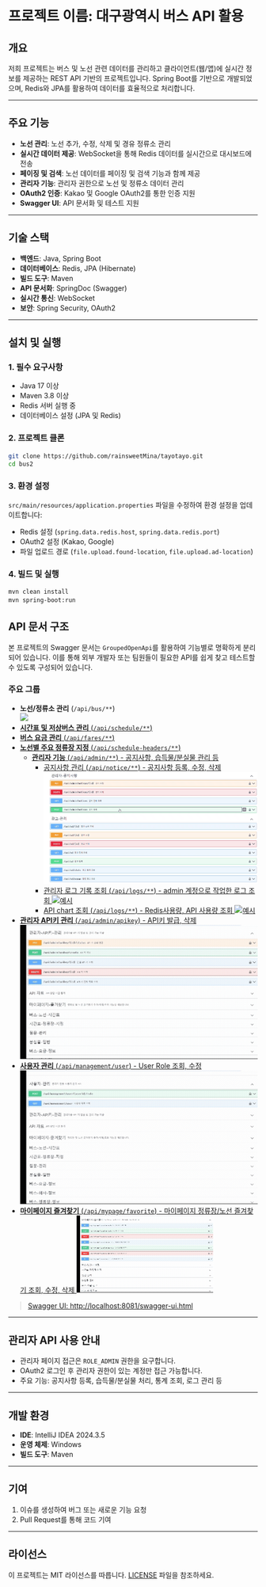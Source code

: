 # 프로젝트 이름: 대구광역시 버스 API 활용

## 개요
저희 프로젝트는 버스 및 노선 관련 데이터를 관리하고 클라이언트(웹/앱)에 실시간 정보를 제공하는 REST API 기반의 프로젝트입니다. Spring Boot를 기반으로 개발되었으며, Redis와 JPA를 활용하여 데이터를 효율적으로 처리합니다.

---

## 주요 기능
- **노선 관리**: 노선 추가, 수정, 삭제 및 경유 정류소 관리
- **실시간 데이터 제공**: WebSocket을 통해 Redis 데이터를 실시간으로 대시보드에 전송
- **페이징 및 검색**: 노선 데이터를 페이징 및 검색 기능과 함께 제공
- **관리자 기능**: 관리자 권한으로 노선 및 정류소 데이터 관리
- **OAuth2 인증**: Kakao 및 Google OAuth2를 통한 인증 지원
- **Swagger UI**: API 문서화 및 테스트 지원

---

## 기술 스택
- **백엔드**: Java, Spring Boot
- **데이터베이스**: Redis, JPA (Hibernate)
- **빌드 도구**: Maven
- **API 문서화**: SpringDoc (Swagger)
- **실시간 통신**: WebSocket
- **보안**: Spring Security, OAuth2

---

## 설치 및 실행

### 1. 필수 요구사항
- Java 17 이상
- Maven 3.8 이상
- Redis 서버 실행 중
- 데이터베이스 설정 (JPA 및 Redis)

### 2. 프로젝트 클론
```bash
git clone https://github.com/rainsweetMina/tayotayo.git
cd bus2
```

### 3. 환경 설정
`src/main/resources/application.properties` 파일을 수정하여 환경 설정을 업데이트합니다:
- Redis 설정 (`spring.data.redis.host`, `spring.data.redis.port`)
- OAuth2 설정 (Kakao, Google)
- 파일 업로드 경로 (`file.upload.found-location`, `file.upload.ad-location`)

### 4. 빌드 및 실행
```bash
mvn clean install
mvn spring-boot:run
```


## API 문서 구조

본 프로젝트의 Swagger 문서는 `GroupedOpenApi`를 활용하여 기능별로 명확하게 분리되어 있습니다. 이를 통해 외부 개발자 또는 팀원들이 필요한 API를 쉽게 찾고 테스트할 수 있도록 구성되어 있습니다.

### 주요 그룹
- **노선/정류소 관리** (`/api/bus/**`) <br/>
  <a href="https://www.youtube.com/watch?v=0CjTwxoGKzw" target="_blank">
  <img src="https://img.youtube.com/vi/0CjTwxoGKzw/0.jpg" width="500"/>
- **시간표 및 저상버스 관리** (`/api/schedule/**`)
- **버스 요금 관리** (`/api/fares/**`)
- **노선별 주요 정류장 지정** (`/api/schedule-headers/**`)
  - **관리자 기능** (`/api/admin/**`) - 공지사항, 습득물/분실물 관리 등 
    - 공지사항 관리 (`/api/notice/**`) - 공지사항 등록, 수정, 삭제
    ![예시](docs/adminNotice.gif)
    - 관리자 로그 기록 조회 (`/api/logs/**`) - admin 계정으로 작업한 로그 조회
    ![예시](docs/adminlog.gif)
    - API chart 조회 (`/api/logs/**`) - Redis사용량, API 사용량 조회
    ![예시](docs/apichart.gif)
- **관리자 API키 관리** (`/api/admin/apikey`) - API키 발급, 삭제
  ![예시](docs/adminApikey.gif)
- **사용자 관리** (`/api/management/user`) - User Role 조회, 수정
  ![예시](docs/adminUserManagement.gif)
- **마이페이지 즐겨찾기** (`/api/mypage/favorite`) - 마이페이지 정류장/노선 즐겨찾기 조회, 수정, 삭제
  ![예시](docs/mypageFavorite.gif)





> Swagger UI: [http://localhost:8081/swagger-ui.html](http://localhost:8081/swagger-ui.html)

---

## 관리자 API 사용 안내
- 관리자 페이지 접근은 `ROLE_ADMIN` 권한을 요구합니다.
- OAuth2 로그인 후 관리자 권한이 있는 계정만 접근 가능합니다.
- 주요 기능: 공지사항 등록, 습득물/분실물 처리, 통계 조회, 로그 관리 등
  
---

## 개발 환경
- **IDE**: IntelliJ IDEA 2024.3.5
- **운영 체제**: Windows
- **빌드 도구**: Maven

---

## 기여
1. 이슈를 생성하여 버그 또는 새로운 기능 요청
2. Pull Request를 통해 코드 기여

---

## 라이선스
이 프로젝트는 MIT 라이선스를 따릅니다. [LICENSE](LICENSE) 파일을 참조하세요.
